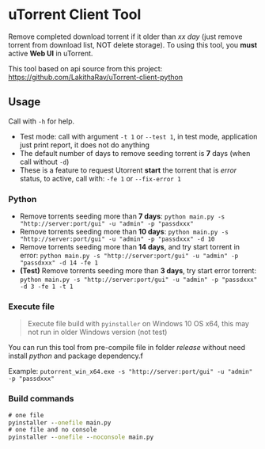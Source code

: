 # uTorrent Client Tool

Remove completed download torrent if it older than *xx day* (just remove torrent from download list, NOT delete storage). 
To using this tool, you **must** active **Web UI** in uTorrent.

This tool based on api source from this project: https://github.com/LakithaRav/uTorrent-client-python

## Usage

Call with `-h` for help.

* Test mode: call with argument `-t 1` or `--test 1`, in test mode, application just print report, it does not do anything
* The default number of days to remove seeding torrent is **7** days (when call without `-d`)
* These is a feature to request Utorrent **start** the torrent that is _error_ status, to active, call with: `-fe 1` or `--fix-error 1`

### Python

* Remove torrents seeding more than **7 days**: `python main.py -s "http://server:port/gui" -u "admin" -p "passdxxx"`
* Remove torrents seeding more than **10 days**: `python main.py -s "http://server:port/gui" -u "admin" -p "passdxxx" -d 10`
* Remove torrents seeding more than **14 days**, and try start torrent in error: `python main.py -s "http://server:port/gui" -u "admin" -p "passdxxx" -d 14 -fe 1`
* **(Test)** Remove torrents seeding more than **3 days**, try start error torrent: `python main.py -s "http://server:port/gui" -u "admin" -p "passdxxx" -d 3 -fe 1 -t 1`

### Execute file

> Execute file build with `pyinstaller` on Windows 10 OS x64, this may not run in older Windows version (not test)

You can run this tool from pre-compile file in folder *release* without need install _python_ and package dependency.f

Example: `putorrent_win_x64.exe -s "http://server:port/gui" -u "admin" -p "passdxxx"`

### Build commands

```bat
# one file
pyinstaller --onefile main.py
# one file and no console
pyinstaller --onefile --noconsole main.py
```
